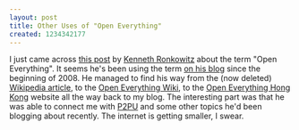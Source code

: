 ```yaml
--- 
layout: post
title: Other Uses of "Open Everything"
created: 1234342177
---
```

I just came across <a href="http://devel2.njit.edu/serendipity/index.php?/archives/1282-Open-Everything-Goes-Global.html">this post</a> by <a href="http://ronkowitz.com">Kenneth Ronkowitz</a> about the term "Open Everything". It seems he's been using the term <a href="http://devel2.njit.edu/serendipity/index.php?/categories/38-Open-Everything">on his blog</a> since the beginning of 2008. He managed to find his way from the (now deleted) <a href="http://en.wikipedia.org/wiki/Open_everything">Wikipedia article</a>, to the <a href="http://openeverything.net">Open Everything Wiki</a>, to the <a href="http://openeverything.hk">Open Everything Hong Kong</a> website all the way back to my blog. The interesting part was that he was able to connect me with <a href="http://www.peer2peeruniversity.org">P2PU</a> and some other topics he'd been blogging about recently. The internet is getting smaller, I swear.
